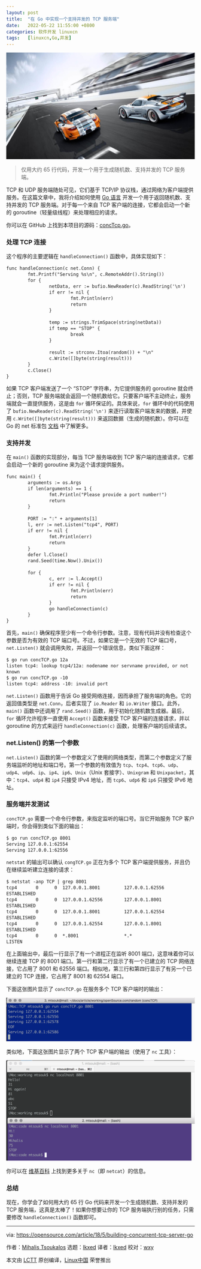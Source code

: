 ```yaml
---
layout: post
title:	"在 Go 中实现一个支持并发的 TCP 服务端"
date:	2022-05-22 11:55:00 +0800 
categories:	软件开发 linuxcn 
tags:	[linuxcn,Go,并发]
---
```



![](/Asserts/Images/album/202205/22/115536nkfuuf4dklgg7fsx.jpg)



> 
> 仅用大约 65 行代码，开发一个用于生成随机数、支持并发的 TCP 服务端。
> 
> 
> 


TCP 和 UDP 服务端随处可见，它们基于 TCP/IP 协议栈，通过网络为客户端提供服务。在这篇文章中，我将介绍如何使用 [Go 语言](https://golang.org/) 开发一个用于返回随机数、支持并发的 TCP 服务端。对于每一个来自 TCP 客户端的连接，它都会启动一个新的 goroutine（轻量级线程）来处理相应的请求。


你可以在 GitHub 上找到本项目的源码：[concTcp.go](https://github.com/mactsouk/opensource.com)。


### 处理 TCP 连接


这个程序的主要逻辑在 `handleConnection()` 函数中，具体实现如下：



```
func handleConnection(c net.Conn) {
        fmt.Printf("Serving %s\n", c.RemoteAddr().String())
        for {
                netData, err := bufio.NewReader(c).ReadString('\n')
                if err != nil {
                        fmt.Println(err)
                        return
                }

                temp := strings.TrimSpace(string(netData))
                if temp == "STOP" {
                        break
                }

                result := strconv.Itoa(random()) + "\n"
                c.Write([]byte(string(result)))
        }
        c.Close()
}

```

如果 TCP 客户端发送了一个 “STOP” 字符串，为它提供服务的 goroutine 就会终止；否则，TCP 服务端就会返回一个随机数给它。只要客户端不主动终止，服务端就会一直提供服务，这是由 `for` 循环保证的。具体来说，`for` 循环中的代码使用了 `bufio.NewReader(c).ReadString('\n')` 来逐行读取客户端发来的数据，并使用 `c.Write([]byte(string(result)))` 来返回数据（生成的随机数）。你可以在 Go 的 net 标准包 [文档](https://golang.org/pkg/net/) 中了解更多。


### 支持并发


在 `main()` 函数的实现部分，每当 TCP 服务端收到 TCP 客户端的连接请求，它都会启动一个新的 goroutine 来为这个请求提供服务。



```
func main() {
        arguments := os.Args
        if len(arguments) == 1 {
                fmt.Println("Please provide a port number!")
                return
        }

        PORT := ":" + arguments[1]
        l, err := net.Listen("tcp4", PORT)
        if err != nil {
                fmt.Println(err)
                return
        }
        defer l.Close()
        rand.Seed(time.Now().Unix())

        for {
                c, err := l.Accept()
                if err != nil {
                        fmt.Println(err)
                        return
                }
                go handleConnection(c)
        }
}

```

首先，`main()` 确保程序至少有一个命令行参数。注意，现有代码并没有检查这个参数是否为有效的 TCP 端口号。不过，如果它是一个无效的 TCP 端口号，`net.Listen()` 就会调用失败，并返回一个错误信息，类似下面这样：



```
$ go run concTCP.go 12a
listen tcp4: lookup tcp4/12a: nodename nor servname provided, or not known
$ go run concTCP.go -10
listen tcp4: address -10: invalid port

```

`net.Listen()` 函数用于告诉 Go 接受网络连接，因而承担了服务端的角色。它的返回值类型是 `net.Conn`，后者实现了 `io.Reader` 和 `io.Writer` 接口。此外，`main()` 函数中还调用了 `rand.Seed()` 函数，用于初始化随机数生成器。最后，`for` 循环允许程序一直使用 `Accept()` 函数来接受 TCP 客户端的连接请求，并以 goroutine 的方式来运行 `handleConnection(c)` 函数，处理客户端的后续请求。


### net.Listen() 的第一个参数


`net.Listen()` 函数的第一个参数定义了使用的网络类型，而第二个参数定义了服务端监听的地址和端口号。第一个参数的有效值为 `tcp`、`tcp4`、`tcp6`、`udp`、`udp4`、`udp6`、`ip`、`ip4`、`ip6`、`Unix`（Unix 套接字）、`Unixgram` 和 `Unixpacket`，其中：`tcp4`、`udp4` 和 `ip4` 只接受 IPv4 地址，而 `tcp6`、`udp6` 和 `ip6` 只接受 IPv6 地址。


### 服务端并发测试


`concTCP.go` 需要一个命令行参数，来指定监听的端口号。当它开始服务 TCP 客户端时，你会得到类似下面的输出：



```
$ go run concTCP.go 8001
Serving 127.0.0.1:62554
Serving 127.0.0.1:62556

```

`netstat` 的输出可以确认 `congTCP.go` 正在为多个 TCP 客户端提供服务，并且仍在继续监听建立连接的请求：



```
$ netstat -anp TCP | grep 8001
tcp4       0      0  127.0.0.1.8001         127.0.0.1.62556        ESTABLISHED
tcp4       0      0  127.0.0.1.62556        127.0.0.1.8001         ESTABLISHED
tcp4       0      0  127.0.0.1.8001         127.0.0.1.62554        ESTABLISHED
tcp4       0      0  127.0.0.1.62554        127.0.0.1.8001         ESTABLISHED
tcp4       0      0  *.8001                 *.*                    LISTEN

```

在上面输出中，最后一行显示了有一个进程正在监听 8001 端口，这意味着你可以继续连接 TCP 的 8001 端口。第一行和第二行显示了有一个已建立的 TCP 网络连接，它占用了 8001 和 62556 端口。相似地，第三行和第四行显示了有另一个已建立的 TCP 连接，它占用了 8001 和 62554 端口。


下面这张图片显示了 `concTCP.go` 在服务多个 TCP 客户端时的输出：


![concTCP.go TCP 服务端测试](/Asserts/Images/album/202205/22/115539cgdpwgnnmm2g5oon.png)


类似地，下面这张图片显示了两个 TCP 客户端的输出（使用了 `nc` 工具）：


![是用 nc 工具作为 concTCP.go 的 TCP 客户端](/Asserts/Images/album/202205/22/115539qumyxr7rmks3yrws.png)


你可以在 [维基百科](https://en.wikipedia.org/wiki/Netcat) 上找到更多关于 `nc`（即 `netcat`）的信息。


### 总结


现在，你学会了如何用大约 65 行 Go 代码来开发一个生成随机数、支持并发的 TCP 服务端，这真是太棒了！如果你想要让你的 TCP 服务端执行别的任务，只需要修改 `handleConnection()` 函数即可。




---


via: <https://opensource.com/article/18/5/building-concurrent-tcp-server-go>


作者：[Mihalis Tsoukalos](https://opensource.com/users/mtsouk) 选题：[lkxed](https://github.com/lkxed) 译者：[lkxed](https://github.com/lkxed) 校对：[wxy](https://github.com/wxy)


本文由 [LCTT](https://github.com/LCTT/TranslateProject) 原创编译，[Linux中国](https://linux.cn/) 荣誉推出
